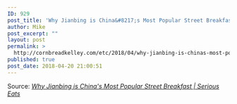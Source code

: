 ```yaml
---
ID: 929
post_title: 'Why Jianbing is China&#8217;s Most Popular Street Breakfast | Serious Eats'
author: Mike
post_excerpt: ""
layout: post
permalink: >
  http://cornbreadkelley.com/etc/2018/04/why-jianbing-is-chinas-most-popular-street-breakfast-serious-eats/
published: true
post_date: 2018-04-20 21:00:51
---
```

Source: <em><a href="https://www.seriouseats.com/2015/08/jianbing-chinese-savory-breakfast-crepe.html">Why Jianbing is China's Most Popular Street Breakfast | Serious Eats</a></em>